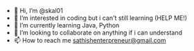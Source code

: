 - 👋 Hi, I’m @skal01
- 👀 I’m interested in coding but i can't still learning (HELP ME!)
- 🌱 I’m currently learning Java, Python
- 💞️ I’m looking to collaborate on anything if i can understand
- 📫 How to reach me sathishenterpreneur@gmail.com

<!---
skal01/skal01 is a ✨ special ✨ repository because its `README.md` (this file) appears on your GitHub profile.
You can click the Preview link to take a look at your changes.
--->
